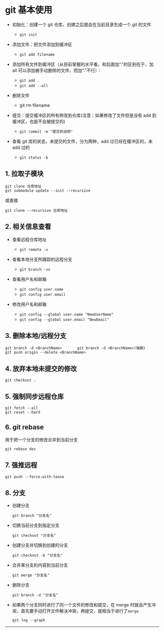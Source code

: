 # git 基本使用

- 初始化：创建一个 git 仓库，创建之后就会在当前目录生成一个.git 的文件

  - `git init`

- 添加文件：把文件添加到缓冲区

  - `git add filename`

- 添加所有文件到缓冲区（从目前掌握的水平看，和后面加“.”的区别在于，加 all 可以添加被手动删除的文件，而加“.”不行）：

  - `git add .`
  - `git add --all`

- 删除文件

  - git rm filename

- 提交：提交缓冲区的所有修改到仓库(注意：如果修改了文件但是没有 add 到缓冲区，也是不会被提交的)

  - `git commit -m "提交的说明"`

- 查看 git 库的状态，未提交的文件，分为两种，add 过已经在缓冲区的，未 add 过的

  - `git status -b`

## 1. 拉取子模块

```
git clone 仓库地址
git submodule update --init --recursive
```

或直接

```
git clone --recursive 仓库地址
```

## 2. 相关信息查看

- 查看远程仓库地址

  - `git remote -v`

- 查看本地分支所跟踪的远程分支

  - `git branch -vv`

- 查看用户名和邮箱

  - `git config user.name`
  - `git config user.email`

- 修改用户名和邮箱

  - `git config --global user.name "NewUserName"`
  - `git config --global user.email "NewEmail"`

## 3. 删除本地/远程分支

```
git branch -d <BranchName>       git branch -d <BranchName>(强删)
git push origin --delete <BranchName>
```

## 4. 放弃本地未提交的修改

`git checkout .`

## 5. 强制同步远程仓库

```
git fetch --all
git reset --hard
```

## 6. git rebase

用于把一个分支的修改合并到当前分支

`git rebase dev`

## 7. 强推远程

`git push --force-with-lease`

## 8. 分支

- 创建分支

  `git branch "分支名"`

- 切换当前分支到指定分支

  `git checkout "分支名"`

- 创建分支并切换到创建的分支

  `git checkout -b "分支名"`

- 合并某分支的内容到当前分支

  `git merge "分支名"`

- 删除分支

  `git branch -d "分支名"`

- 如果两个分支同时进行了同一个文件的修改和提交，在 merge 时就会产生冲突，首先要手动打开文件解决冲突，再提交，就相当于进行了`merge`

  `git log --graph`

<hr>
